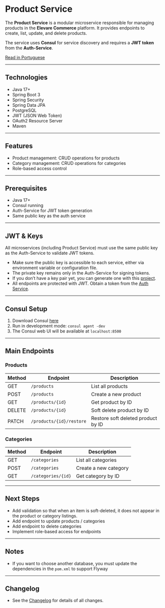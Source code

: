 # Product Service

The **Product Service** is a modular microservice responsible for managing products in the **Elevare Commerce** platform.
It provides endpoints to create, list, update, and delete products. 

The service uses **Consul** for service discovery and requires a **JWT token** from the **Auth-Service**.

[Read in Portuguese](README-PT.md)

---
## Technologies
- Java 17+
- Spring Boot 3
- Spring Security
- Spring Data JPA
- PostgreSQL
- JWT (JSON Web Token)
- OAuth2 Resource Server
- Maven
---
##  Features

- Product management: CRUD operations for products
- Category management: CRUD operations for categories
- Role-based access control
---
## Prerequisites

- Java 17+
- Consul running
- Auth-Service for JWT token generation
- Same public key as the auth service
---
## JWT & Keys
All microservices (including Product Service) must use the same public key as the Auth-Service to validate JWT tokens.
- Make sure the public key is accessible to each service, either via environment variable or configuration file.
- The private key remains only in the Auth-Service for signing tokens.
- If you don’t have a key pair yet, you can generate one with this [project](https://github.com/Dev-Erick-Marques/rsa256-key-pair-generator).
- All endpoints are protected with JWT. Obtain a token from the [Auth Service](https://github.com/Dev-Erick-Marques/auth-service).
---

## Consul Setup
1. Download Consul [here](https://developer.hashicorp.com/consul/install) 
2. Run in development mode: `consul agent -dev`
3. The Consul web UI will be available at ``localhost:8500``
---
## Main Endpoints

### Products

| Method | Endpoint                   | Description                        |
|--------|----------------------------|------------------------------------|
| GET    | ``/products``              | List all products                  |
| POST   | ``/products  ``            | Create a new product               |
| GET    | ``/products/{id}``         | Get product by ID                  |
| DELETE | ``/products/{id}``         | Soft delete product by ID          |
| PATCH  | ``/products/{id}/restore`` | Restore soft deleted product by ID |

### Categories

| Method | Endpoint             | Description           |
|--------|----------------------|-----------------------|
| GET    | ``/categories``      | List all categories   |
| POST   | ``/categories``      | Create a new category |
| GET    | ``/categories/{id}`` | Get category by ID    |

---

## Next Steps

- Add validation so that when an item is soft-deleted, it does not appear in the product or category listings.
- Add endpoint to update products / categories
- Add endpoint to delete categories
- Implement role-based access for endpoints
---

## Notes
- If you want to choose another database, you must update the dependencies in the `pom.xml` to support Flyway
---
## Changelog
- See the [Changelog](CHANGELOG.md) for details of all changes.